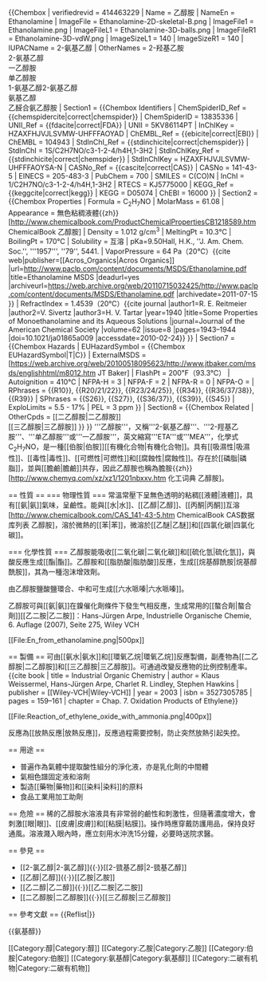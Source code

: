{{Chembox
| verifiedrevid = 414463229
| Name = 乙醇胺
| NameEn = Ethanolamine
| ImageFile = Ethanolamine-2D-skeletal-B.png
| ImageFile1 = Ethanolamine.png
| ImageFileL1 = Ethanolamine-3D-balls.png
| ImageFileR1 = Ethanolamine-3D-vdW.png
| ImageSizeL1 = 140
| ImageSizeR1 = 140
| IUPACName = 2-氨基乙醇
| OtherNames = 2-羟基乙胺<br />2-氨基乙醇<br />一乙醇胺<br />单乙醇胺<br />1-氨基乙醇2-氨基乙醇<br />氨基乙醇<br />乙醛合氨乙醇胺
| Section1 = {{Chembox Identifiers
| ChemSpiderID_Ref = {{chemspidercite|correct|chemspider}}
| ChemSpiderID = 13835336
| UNII_Ref = {{fdacite|correct|FDA}}
| UNII = 5KV86114PT
| InChIKey = HZAXFHJVJLSVMW-UHFFFAOYAD
| ChEMBL_Ref = {{ebicite|correct|EBI}}
| ChEMBL = 104943
| StdInChI_Ref = {{stdinchicite|correct|chemspider}}
| StdInChI = 1S/C2H7NO/c3-1-2-4/h4H,1-3H2
| StdInChIKey_Ref = {{stdinchicite|correct|chemspider}}
| StdInChIKey = HZAXFHJVJLSVMW-UHFFFAOYSA-N
| CASNo_Ref = {{cascite|correct|CAS}}
| CASNo = 141-43-5
| EINECS = 205-483-3
| PubChem = 700
| SMILES = C(CO)N
| InChI = 1/C2H7NO/c3-1-2-4/h4H,1-3H2
| RTECS = KJ5775000
| KEGG_Ref = {{keggcite|correct|kegg}}
| KEGG = D05074
| ChEBI = 16000
  }}
| Section2 = {{Chembox Properties
| Formula = C<sub>2</sub>H<sub>7</sub>NO
| MolarMass = 61.08
| Appearance = 無色粘稠液體<ref name="ChemicalBook">{{zh}}[http://www.chemicalbook.com/ProductChemicalPropertiesCB1218589.htm ChemicalBook 乙醇胺]</ref>
| Density = 1.012 g/cm<sup>3</sup>
| MeltingPt = 10.3℃
| BoilingPt = 170℃
| Solubility = 互溶
| pKa=9.50<ref>Hall, H.K., ''J. Am. Chem. Soc.'', '''1957''', ''79'', 5441.</ref>
| VaporPressure = 64 Pa（20℃）<ref>{{cite web|publisher=[[Acros_Organics|Acros Organics]] |url=http://www.paclp.com/content/documents/MSDS/Ethanolamine.pdf |title=Ethanolamine MSDS |deadurl=yes |archiveurl=https://web.archive.org/web/20110715032425/http://www.paclp.com/content/documents/MSDS/Ethanolamine.pdf |archivedate=2011-07-15 }}</ref>
| RefractIndex = 1.4539（20℃）<ref>{{cite journal |author1=R. E. Reitmeier |author2=V. Sivertz |author3=H. V. Tartar |year=1940 |title=Some Properties of Monoethanolamine and its Aqueous Solutions |journal=Journal of the American Chemical Society |volume=62 |issue=8 |pages=1943–1944 |doi=10.1021/ja01865a009 |accessdate=2010-02-24}}</ref>
  }}
| Section7 = {{Chembox Hazards
| EUHazardSymbol = {{Chembox EUHazardSymbol|T|C}}<ref name="ChemicalBook" />
| ExternalMSDS = [https://web.archive.org/web/20100518095623/http://www.jtbaker.com/msds/englishhtml/m8012.htm JT Baker]
| FlashPt = 200℉<ref name="ChemicalBook" />（93.3℃）
| Autoignition = 410℃
| NFPA-H = 3
| NFPA-F = 2
| NFPA-R = 0
| NFPA-O = 
| RPhrases = {{R10}}, {{R20/21/22}}, {{R23/24/25}}, {{R34}}, {{R36/37/38}}, {{R39}}<ref name="ChemicalBook" />
| SPhrases = {{S26}}, {{S27}}, {{S36/37}}, {{S39}}, {{S45}}<ref name="ChemicalBook" />
| ExploLimits = 5.5 - 17%
| PEL = 3 ppm
  }}
| Section8 = {{Chembox Related
| OtherCpds = [[二乙醇胺|二乙醇胺]]<br />[[三乙醇胺|三乙醇胺]]
  }}
}}
'''乙醇胺'''，又稱'''2-氨基乙醇'''、'''2-羥基乙胺'''、'''单乙醇胺'''或'''一乙醇胺'''，英文縮寫'''ETA'''或'''MEA'''，化學式C<sub>2</sub>H<sub>7</sub>NO，是一種[[伯胺|伯胺]][[有機化合物|有機化合物]]。具有[[吸濕性|吸濕性]]、[[毒性|毒性]]、[[可燃性|可燃性]]和[[腐蝕性|腐蝕性]]。<ref name="ChemicalBook" />存在於[[磷脂|磷脂]]，並與[[膽鹼|膽鹼]]共存，因此乙醇胺也稱為膽胺<ref name="化工词典">{{zh}}[http://www.chemyq.com/xz/xz1/1201nbxxv.htm 化工词典 乙醇胺]</ref>。

== 性質 ==
=== 物理性質 ===
常溫常壓下呈無色透明的粘稠[[液體|液體]]，具有[[氨|氨]]氣味，呈鹼性。能與[[水|水]]、[[乙醇|乙醇]]、[[丙酮|丙酮]]互溶<ref name="ChemicalBook" /><ref name="ChemicalBook2">[http://www.chemicalbook.com/CAS_141-43-5.htm ChemicalBook CAS数据库列表 乙醇胺]</ref>，溶於微熱的[[苯|苯]]，微溶於[[乙醚|乙醚]]和[[四氯化碳|四氯化碳]]<ref name="ChemicalBook" />。

=== 化學性質 ===
乙醇胺能吸收[[二氧化碳|二氧化碳]]和[[硫化氫|硫化氫]]，與酸反應生成[[酯|酯]]。乙醇胺和[[脂肪酸|脂肪酸]]反應，生成[[烷基醇酰胺|烷基醇酰胺]]，其為一種泡沫增效劑<ref name="化工词典" />。

由乙醇胺鹽酸鹽環合、中和可生成[[六水哌嗪|六水哌嗪]]。<ref name="ChemicalBook" />

乙醇胺可與[[氨|氨]]在鎳催化劑條件下發生气相反應，生成常用的[[螯合劑|螯合劑]][[乙二胺|乙二胺]]：<ref name="arpe2">Hans-Jürgen Arpe, Industrielle Organische Chemie, 6. Auflage (2007), Seite 275, Wiley VCH</ref>

[[File:En_from_ethanolamine.png|500px]]

== 製備 ==
可由[[氨水|氨水]]和[[環氧乙烷|環氧乙烷]]反應製備，副產物為[[二乙醇胺|二乙醇胺]]和[[三乙醇胺|三乙醇胺]]。可通過改變反應物的比例控制產率。<ref name="ChemicalBook" /><ref name = weissermel>{{cite book | title = Industrial Organic Chemistry | author =  Klaus Weissermel, Hans-Jürgen Arpe, Charlet R. Lindley, Stephen Hawkins | publisher = [[Wiley-VCH|Wiley-VCH]] | year = 2003 | isbn = 3527305785 | pages = 159–161 | chapter = Chap. 7. Oxidation Products of Ethylene}}</ref>

[[File:Reaction_of_ethylene_oxide_with_ammonia.png|400px]]

反應為[[放熱反應|放熱反應]]，反應過程需要控制，防止突然放熱引起失控。

== 用途 ==
* 普遍作為氣體中提取酸性組分的淨化液，亦是乳化劑的中間體
* 氣相色譜固定液和溶劑
* 製造[[藥物|藥物]]和[[染料|染料]]的原料
* 食品工業用加工助劑<ref name="ChemicalBook" />

== 危險 ==
稀的乙醇胺水溶液具有非常弱的鹼性和刺激性，但隨著濃度增大，會刺激[[眼|眼]]、[[皮膚|皮膚]]和[[粘膜|粘膜]]。操作時應穿戴防護用品，保持良好通風。溶液濺入眼內時，應立刻用水沖洗15分鐘，必要時送院求醫。<ref name="ChemicalBook" /><ref name="ChemicalBook2" />

== 參見 ==
* [[2-氯乙醇|2-氯乙醇]]{{·}}[[2-巰基乙醇|2-巰基乙醇]]
* [[乙醇|乙醇]]{{·}}[[乙胺|乙胺]]
* [[乙二醇|乙二醇]]{{·}}[[乙二胺|乙二胺]]
* [[二乙醇胺|二乙醇胺]]{{·}}[[三乙醇胺|三乙醇胺]]

== 參考文獻 ==
{{Reflist|}}

{{氨基醇}}

[[Category:醇|Category:醇]]
[[Category:乙胺|Category:乙胺]]
[[Category:伯胺|Category:伯胺]]
[[Category:氨基醇|Category:氨基醇]]
[[Category:二碳有机物|Category:二碳有机物]]